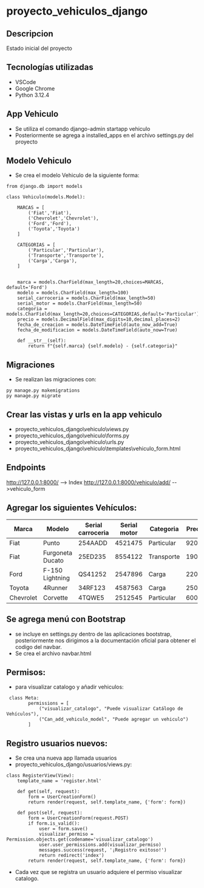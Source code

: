 # proyecto_vehiculos_django

## Descripcion
Estado inicial del proyecto

## Tecnologías utilizadas
- VSCode 
- Google Chrome
- Python 3.12.4

## App Vehiculo
- Se utiliza el comando django-admin startapp vehiculo 
- Posteriormente se agrega a installed_apps en el archivo settings.py del proyecto
## Modelo Vehiculo
- Se crea el modelo Vehiculo de la siguiente forma:

```
from django.db import models

class Vehiculo(models.Model):

    MARCAS = [
        ('Fiat','Fiat'),
        ('Chevrolet','Chevrolet'),
        ('Ford','Ford'),
        ('Toyota','Toyota')
    ]

    CATEGORIAS = [
        ('Particular','Particular'),
        ('Transporte','Transporte'),
        ('Carga','Carga'),
    ]


    marca = models.CharField(max_length=20,choices=MARCAS, default='Ford')
    modelo = models.CharField(max_length=100)
    serial_carroceria = models.CharField(max_length=50)
    serial_motor = models.CharField(max_length=50)
    categoria = models.CharField(max_length=20,choices=CATEGORIAS,default='Particular')
    precio = models.DecimalField(max_digits=10,decimal_places=2)
    fecha_de_creacion = models.DateTimeField(auto_now_add=True)   
    fecha_de_modificacion = models.DateTimeField(auto_now=True)   

    def __str__(self):
        return f"{self.marca} {self.modelo} - {self.categoria}"
```
## Migraciones
- Se realizan las migraciones con:
```
py manage.py makemigrations
py manage.py migrate
```
## Crear las vistas y urls en la app vehiculo
- proyecto_vehiculos_django\vehiculo\views.py
- proyecto_vehiculos_django\vehiculo\forms.py
- proyecto_vehiculos_django\vehiculo\urls.py
- proyecto_vehiculos_django\vehiculo\templates\vehiculo_form.html


## Endpoints
http://127.0.0.1:8000/ --> Index
http://127.0.0.1:8000/vehiculo/add/ -->vehiculo_form



## Agregar los siguientes Vehículos:
| Marca     | Modelo           | Serial carroceria | Serial motor | Categoria  | Precio |
|-----------|------------------|-------------------|--------------|------------|--------|
| Fiat      | Punto            | 254AADD           | 4521475      | Particular | 9200   |
| Fiat      | Furgoneta Ducato | 25ED235           | 8554122      | Transporte | 19000  |
| Ford      | F-150 Lightning  | QS41252           | 2547896      | Carga      | 22000  |
| Toyota    | 4Runner          | 34RF123           | 4587563      | Carga      | 25000  |
| Chevrolet | Corvette         | 4TQWE5            | 2512545      | Particular | 60000  |

## Se agrega menú con Bootstrap 

- se incluye en settings.py dentro de las aplicaciones bootstrap, posteriormente nos dirigimos a la documentación oficial para obtener el codigo del navbar.
- Se crea el archivo navbar.html 

## Permisos:
- para visualizar catalogo y añadir vehiculos: 
~~~    
 class Meta:
        permissions = [
            ("visualizar_catalogo", "Puede visualizar Catálogo de Vehículos"),
            ("Can_add_vehiculo_model", "Puede agregar un vehiculo")
        ]
~~~

## Registro usuarios nuevos:

- Se crea una nueva app llamada usuarios
- proyecto_vehiculos_django/usuarios/views.py:
```
class RegisterView(View):
    template_name = 'register.html'

    def get(self, request):
        form = UserCreationForm()
        return render(request, self.template_name, {'form': form})

    def post(self, request):
        form = UserCreationForm(request.POST)
        if form.is_valid():
            user = form.save()
            visualizar_permiso = Permission.objects.get(codename='visualizar_catalogo')
            user.user_permissions.add(visualizar_permiso)
            messages.success(request, '¡Registro exitoso!')
            return redirect('index')
        return render(request, self.template_name, {'form': form})
```
- Cada vez que se registra un usuario adquiere el permiso visualizar catalogo.


